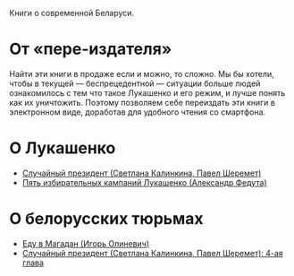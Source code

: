 Книги о современной Беларуси.

# От «пере-издателя»

Найти эти книги в продаже если и можно, то сложно. Мы бы хотели, чтобы в текущей — беспрецедентной — ситуации больше людей ознакомилось с тем что такое Лукашенко и его режим, и лучше понять как их уничтожить. Поэтому позволяем себе переиздать эти книги в электронном виде, доработав для удобного чтения со смартфона.

# О Лукашенко

- [Случайный президент (Светлана Калинкина, Павел Шеремет)](./haphazard-president)
- [Пять избирательных кампаний Лукашенко (Александр Федута)](./5-election-campaigns-of-lukashenko)

# О белорусских тюрьмах

- [Еду в Магадан (Игорь Олиневич)](./going-to-magadan)
- [Случайный президент (Светлана Калинкина, Павел Шеремет): 4-ая глава](./haphazard-president/4.md)
